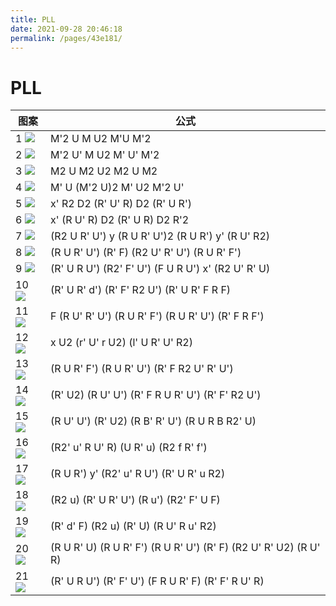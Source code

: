 ```yaml
---
title: PLL
date: 2021-09-28 20:46:18
permalink: /pages/43e181/
---
```


# PLL

 图案                                         | 公式
----                                          | ----
1    ![](/img/rubiks/pll1.png) | M'2 U M U2 M'U M'2
2    ![](/img/rubiks/pll2.png) | M'2 U' M U2 M' U' M'2
3    ![](/img/rubiks/pll3.png) | M2 U M2 U2 M2 U M2
4    ![](/img/rubiks/pll4.png) | M' U (M'2 U)2 M' U2 M'2 U'
5    ![](/img/rubiks/pll5.png) | x' R2 D2 (R' U' R) D2 (R' U R')
6    ![](/img/rubiks/pll6.png) | x' (R U' R) D2 (R' U R) D2 R'2
7    ![](/img/rubiks/pll7.png) | (R2 U R' U') y (R U R' U')2 (R U R') y' (R U' R2)
8    ![](/img/rubiks/pll8.png) | (R U R' U') (R' F) (R2 U' R' U') (R U R' F')
9    ![](/img/rubiks/pll9.png) | (R' U R U') (R2' F' U') (F U R U') x' (R2 U' R' U)
10   ![](/img/rubiks/pll10.png) | (R' U R' d') (R' F' R2 U') (R' U R' F R F)
11   ![](/img/rubiks/pll11.png) | F (R U' R' U') (R U R' F') (R U R' U') (R' F R F')
12   ![](/img/rubiks/pll12.png) | x U2 (r' U' r U2) (l' U R' U' R2)
13   ![](/img/rubiks/pll13.png) | (R U R' F') (R U R' U') (R' F R2 U' R' U')
14   ![](/img/rubiks/pll14.png) | (R' U2) (R U' U') (R' F R U R' U') (R' F' R2 U')
15   ![](/img/rubiks/pll15.png) | (R U' U') (R' U2) (R B' R' U') (R U R B R2' U)
16   ![](/img/rubiks/pll16.png) | (R2' u' R U' R) (U R' u) (R2 f R' f')
17   ![](/img/rubiks/pll17.png) | (R U R') y' (R2' u' R U') (R' U R' u R2)
18   ![](/img/rubiks/pll18.png) | (R2 u) (R' U R' U') (R u') (R2' F' U F)
19   ![](/img/rubiks/pll19.png) | (R' d' F) (R2 u) (R' U) (R U' R u' R2)
20   ![](/img/rubiks/pll20.png) | (R U R' U) (R U R' F') (R U R' U') (R' F) (R2 U' R' U2) (R U' R)
21   ![](/img/rubiks/pll21.png) | (R' U R U') (R' F' U') (F R U R' F) (R' F' R U' R)

